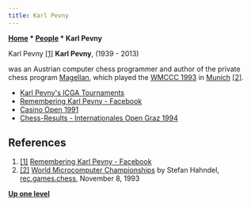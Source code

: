 ```yaml
---
title: Karl Pevny
---
```

**[Home](Home "Home") \* [People](People "People") \* Karl Pevny**



 [](File:KarlPevny.jpg) Karl Pevny <a id="cite-note-1" href="#cite-ref-1">[1]</a> 
**Karl Pevny**, (1939 - 2013)   

was an Austrian computer chess programmer and author of the private chess program [Magellan](Magellan "Magellan"), which played the [WMCCC 1993](WMCCC_1993 "WMCCC 1993") in [Munich](https://en.wikipedia.org/wiki/Munich) <a id="cite-note-2" href="#cite-ref-2">[2]</a>.






* [Karl Pevny's ICGA Tournaments](https://www.game-ai-forum.org/icga-tournaments/person.php?id=213)
* [Remembering Karl Pevny - Facebook](https://www.facebook.com/karl.pevny)
* [Casino Open 1991](http://www.chess-results.com/tnr89.aspx?lan=41)
* [Chess-Results - Internationales Open Graz 1994](http://www.chess-results.com/tnr154.aspx?lan=41)


## References


1. <a id="cite-ref-1" href="#cite-note-1">[1]</a> [Remembering Karl Pevny - Facebook](https://www.facebook.com/karl.pevny)
2. <a id="cite-ref-2" href="#cite-note-2">[2]</a> [World Microcomputer Championships](https://groups.google.com/d/msg/rec.games.chess/DaNyRcJT8U8/GGcAJEiBMdgJ) by Stefan Hahndel, [rec.games.chess](Computer_Chess_Forums "Computer Chess Forums"), November 8, 1993

**[Up one level](People "People")**







 
